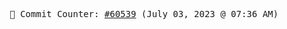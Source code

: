 <p align="center">
    <samp>
        📮 Commit Counter: <a href="https://github.com/Javascript-void0/Javascript-void0/commits/main">#60539</a> (July 03, 2023 @ 07:36 AM)
    </samp>
</p>